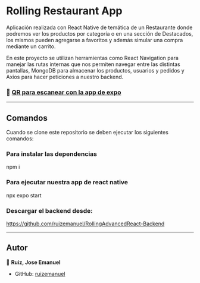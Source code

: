 # Rolling Restaurant App

Aplicación realizada con React Native de temática de un Restaurante donde podremos ver los productos por categoría o en una sección de Destacados, los mismos pueden agregarse a favoritos y además simular una compra mediante un carrito.

En este proyecto se utilizan herramientas como React Navigation para manejar las rutas internas que nos permiten navegar entre las distintas pantallas, MongoDB para almacenar los productos, usuarios y pedidos y Axios para hacer peticiones a nuestro backend.

### 🌟 [QR para escanear con la app de expo](https://qr.expo.dev/eas-update?updateId=1c1da2dd-ec9f-4988-beb6-e425b9b04f6b&appScheme=exp&host=u.expo.dev)

---

## Comandos

Cuando se clone este repositorio se deben ejecutar los siguientes comandos:

### Para instalar las dependencias
npm i 

### Para ejecutar nuestra app de react native
npx expo start

### Descargar el backend desde:
https://github.com/ruizemanuel/RollingAdvancedReact-Backend

---
## Autor

👤 **Ruiz, Jose Emanuel**

* GitHub: [ruizemanuel](https://github.com/ruizemanuel)
